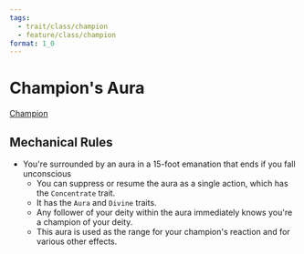 ```yaml
---
tags:
  - trait/class/champion
  - feature/class/champion
format: 1_0
---
```

# Champion's Aura

[Champion](Champion.md "Class Trait")

## Mechanical Rules

- You're surrounded by an aura in a 15-foot emanation that ends if you fall unconscious
	- You can suppress or resume the aura as a single action, which has the `Concentrate` trait.
	- It has the `Aura` and `Divine` traits. 
	- Any follower of your deity within the aura immediately knows you're a champion of your deity. 
	- This aura is used as the range for your champion's reaction and for various other effects.